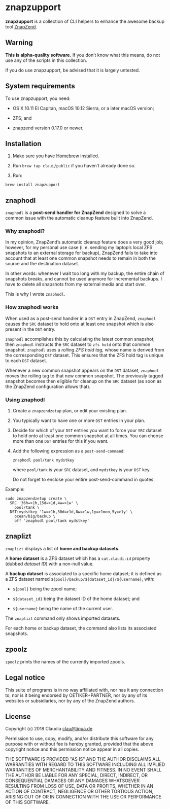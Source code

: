 # znapzupport

**znapzupport** is a collection of CLI helpers to enhance the awesome backup tool [ZnapZend](http://www.znapzend.org).


## Warning

**This is alpha-quality software.** If you don’t know what this means, do not use any of the scripts in this collection.

If you do use znapzupport, be advised that it is largely untested.


## System requirements

To use znapzupport, you need:

- OS&nbsp;X 10.11 El Capitan, macOS 10.12 Sierra, or a later macOS version;

- ZFS; and

- znapzend version 0.17.0 or newer.


## Installation

1. Make sure you have [Homebrew](https://brew.sh) installed.

2. Run `brew tap claui/public` if you haven’t already done so.

3. Run:

```
brew install znapzupport
```


## znaphodl

`znaphodl` is a **post-send handler for ZnapZend** designed to solve a common issue with the automatic cleanup feature built into ZnapZend.


### Why znaphodl?

In my opinion, ZnapZend’s automatic cleanup feature does a very good job; however, for my personal use case (i. e. sending my laptop’s local ZFS snapshots to an external storage for backup), ZnapZend fails to take into account that at least one common snapshot needs to remain in both the source and the destination dataset.

In other words: whenever I wait too long with my backup, the entire chain of snapshots breaks, and cannot be used anymore for incremental backups. I have to delete all snapshots from my external media and start over.

This is why I wrote `znaphodl`.


### How znaphodl works

When used as a post-send handler in a `DST` entry in ZnapZend, `znaphodl` causes the `SRC` dataset to hold onto at least one snapshot which is also present in the `DST` entry.

`znaphodl` accomplishes this by calculating the latest common snapshot; then `znaphodl` instructs the `SRC` dataset to `zfs hold` onto that common snapshot. `znaphodl` uses a _rolling ZFS hold tag,_ whose name is derived from the corresponding `DST` dataset. This ensures that the ZFS hold tag is unique to each `DST` dataset.

Whenever a new common snapshot appears on the `DST` dataset, `znaphodl` moves the rolling tag to that new common snapshot. The previously tagged snapshot becomes then eligible for cleanup on the `SRC` dataset (as soon as the ZnapZend configuration allows that).


### Using znaphodl

1. Create a `znapzendzetup` plan, or edit your existing plan.

2. You typically want to have one or more `DST` entries in your plan.

3. Decide for which of your `DST` entries you want to force your `SRC` dataset to hold onto at least one common snapshot at all times. You can choose more than one `DST` entries for this if you want.

4. Add the following expression as a `post-send-command`:

    ```
    znaphodl pool/tank mydstkey
    ```

    where `pool/tank` is your `SRC` dataset, and `mydstkey` is your `DST` key.

    Do not forget to enclose your entire post-send-command in quotes.

Example:

```
sudo znapzendzetup create \
  SRC '36h=>1h,15d=>1d,4w=>1w' \
    pool/tank \
  DST:mydstkey '1w=>1h,30d=>1d,8w=>1w,1y=>1mon,5y=>1y' \
    ocean/big/backup \
    off 'znaphodl pool/tank mydstkey'
```


## znaplizt

`znaplizt` displays a list of **home and backup datasets.**

A **home dataset** is a ZFS dataset which has a `cat.claudi:id` property (dubbed _dataset ID_) with a non-null value.

A **backup dataset** is associated to a specific home dataset; it is defined as a ZFS dataset named `${pool}/backup/${dataset_id}/${username}`, with:

- `${pool}` being the zpool name;

- `${dataset_id}` being the dataset ID of the home dataset; and

- `${username}` being the name of the current user.

The `znaplizt` command only shows imported datasets.

For each home or backup dataset, the command also lists its associated snapshots.


## zpoolz

`zpoolz` prints the names of the currently imported zpools.


## Legal notice

This suite of programs is in no way affiliated with, nor has it any connection to, nor is it being endorsed by OETIKER+PARTNER, nor by any of its websites or subsidiaries, nor by any of the ZnapZend authors.


## License

Copyright (c) 2018 Claudia <clau@tiqua.de>

Permission to use, copy, modify, and/or distribute this software for
any purpose with or without fee is hereby granted, provided that the
above copyright notice and this permission notice appear in all
copies.

THE SOFTWARE IS PROVIDED "AS IS" AND THE AUTHOR DISCLAIMS ALL
WARRANTIES WITH REGARD TO THIS SOFTWARE INCLUDING ALL IMPLIED
WARRANTIES OF MERCHANTABILITY AND FITNESS. IN NO EVENT SHALL THE
AUTHOR BE LIABLE FOR ANY SPECIAL, DIRECT, INDIRECT, OR CONSEQUENTIAL
DAMAGES OR ANY DAMAGES WHATSOEVER RESULTING FROM LOSS OF USE, DATA OR
PROFITS, WHETHER IN AN ACTION OF CONTRACT, NEGLIGENCE OR OTHER
TORTIOUS ACTION, ARISING OUT OF OR IN CONNECTION WITH THE USE OR
PERFORMANCE OF THIS SOFTWARE.
